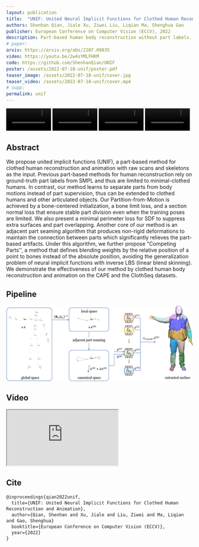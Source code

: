```yaml
---
layout: publication
title:  "UNIF: United Neural Implicit Functions for Clothed Human Reconstruction and Animation"
authors: Shenhan Qian, Jiale Xu, Ziwei Liu, Liqian Ma, Shenghua Gao
publisher: European Conference on Computer Vision (ECCV), 2022
description: Part-based human body reconstruction without part labels.
# paper: 
arxiv: https://arxiv.org/abs/2207.09835
video: https://youtu.be/2w4sYMLFHKM
code: https://github.com/ShenhanQian/UNIF
poster: /assets/2022-07-18-unif/poster.pdf
teaser_image: /assets/2022-07-18-unif/cover.jpg
teaser_video: /assets/2022-07-18-unif/cover.mp4
# supp: 
permalink: unif
---
```


<video autoplay loop muted controls width="24%">
  <source src="/assets/2022-07-18-unif/demo_00096-SL_IN.mp4" type="video/mp4">
</video>

<video autoplay loop muted controls width="24%">
  <source src="/assets/2022-07-18-unif/demo_00096-SL_EX.mp4" type="video/mp4">
</video>

<video autoplay loop muted controls width="24%">
  <source src="/assets/2022-07-18-unif/demo_03223-SL_IN.mp4" type="video/mp4">
</video>

<video autoplay loop muted controls width="24%">
  <source src="/assets/2022-07-18-unif/demo_03223-SL_EX.mp4" type="video/mp4">
</video>

## Abstract

We propose united implicit functions (UNIF), a part-based method for clothed human reconstruction and animation with raw scans and skeletons as the input. Previous part-based methods for human reconstruction rely on ground-truth part labels from SMPL and thus are limited to minimal-clothed humans. In contrast, our method learns to separate parts from body motions instead of part supervision, thus can be extended to clothed humans and other articulated objects. Our Partition-from-Motion is achieved by a bone-centered initialization, a bone limit loss, and a section normal loss that ensure stable part division even when the training poses are limited. We also present a minimal perimeter loss for SDF to suppress extra surfaces and part overlapping. Another core of our method is an adjacent part seaming algorithm that produces non-rigid deformations to maintain the connection between parts which significantly relieves the part-based artifacts. Under this algorithm, we further propose "Competing Parts'', a method that defines blending weights by the relative position of a point to bones instead of the absolute position, avoiding the generalization problem of neural implicit functions with inverse LBS (linear blend skinning). We demonstrate the effectiveness of our method by clothed human body reconstruction and animation on the CAPE and the ClothSeq datasets.

## Pipeline

![pipeline](/assets/2022-07-18-unif/pipeline.jpg)

## Video

<div class="video-container">
    <iframe class="video" allow="autoplay; encrypted-media" allowfullscreen
        src="https://www.youtube.com/embed/2w4sYMLFHKM">
    </iframe>
</div>

## Cite

```
@inproceedings{qian2022unif,
  title={UNIF: United Neural Implicit Functions for Clothed Human Reconstruction and Animation},
  author={Qian, Shenhan and Xu, Jiale and Liu, Ziwei and Ma, Liqian and Gao, Shenghua}
  booktitle={European Conference on Computer Vision (ECCV)},
  year={2022}
}
```
